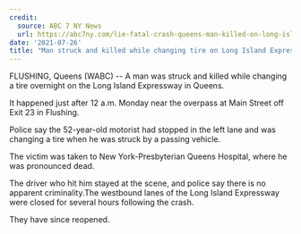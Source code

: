 ```yaml
---
credit:
  source: ABC 7 NY News
  url: https://abc7ny.com/lie-fatal-crash-queens-man-killed-on-long-island-expressway/10909750/
date: '2021-07-26'
title: "Man struck and killed while changing tire on Long Island Expressway"
---
```

FLUSHING, Queens (WABC) -- A man was struck and killed while changing a tire overnight on the Long Island Expressway in Queens.

It happened just after 12 a.m. Monday near the overpass at Main Street off Exit 23 in Flushing.

Police say the 52-year-old motorist had stopped in the left lane and was changing a tire when he was struck by a passing vehicle.

The victim was taken to New York-Presbyterian Queens Hospital, where he was pronounced dead.

The driver who hit him stayed at the scene, and police say there is no apparent criminality.The westbound lanes of the Long Island Expressway were closed for several hours following the crash.

They have since reopened.
